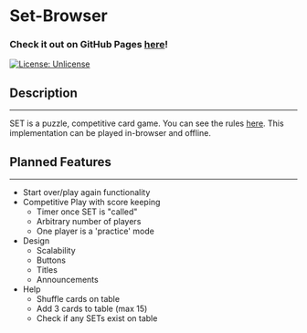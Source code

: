 # Set-Browser

### Check it out on GitHub Pages [here](https://shawnt-demirdjian.github.io/Set-Browser/)!

[![License: Unlicense](https://img.shields.io/badge/license-Unlicense-blue.svg)](http://unlicense.org/)


## Description
---
SET is a puzzle, competitive card game. You can see the rules [here](https://www.setgame.com/sites/default/files/instructions/SET%20INSTRUCTIONS%20-%20ENGLISH.pdf). This implementation can be played in-browser and offline.

## Planned Features
---

- Start over/play again functionality
- Competitive Play with score keeping
  - Timer once SET is "called"
  - Arbitrary number of players
  - One player is a 'practice' mode
- Design
  - Scalability
  - Buttons
  - Titles
  - Announcements
- Help
  - Shuffle cards on table
  - Add 3 cards to table (max 15)
  - Check if any SETs exist on table